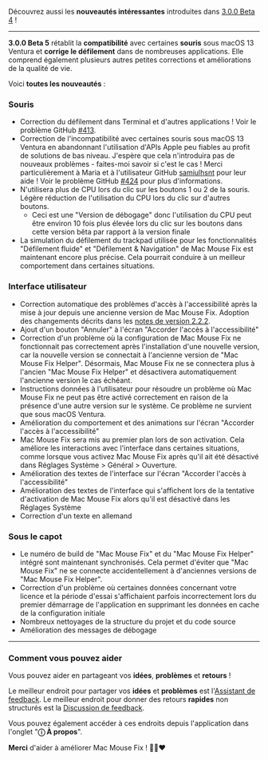 Découvrez aussi les **nouveautés intéressantes** introduites dans [3.0.0 Beta 4](https://github.com/noah-nuebling/mac-mouse-fix/releases/tag/3.0.0-Beta-4) !

---

**3.0.0 Beta 5** rétablit la **compatibilité** avec certaines **souris** sous macOS 13 Ventura et **corrige le défilement** dans de nombreuses applications.
Elle comprend également plusieurs autres petites corrections et améliorations de la qualité de vie.

Voici **toutes les nouveautés** :

### Souris

- Correction du défilement dans Terminal et d'autres applications ! Voir le problème GitHub [#413](https://github.com/noah-nuebling/mac-mouse-fix/issues/413).
- Correction de l'incompatibilité avec certaines souris sous macOS 13 Ventura en abandonnant l'utilisation d'APIs Apple peu fiables au profit de solutions de bas niveau. J'espère que cela n'introduira pas de nouveaux problèmes - faites-moi savoir si c'est le cas ! Merci particulièrement à Maria et à l'utilisateur GitHub [samiulhsnt](https://github.com/samiulhsnt) pour leur aide ! Voir le problème GitHub [#424](https://github.com/noah-nuebling/mac-mouse-fix/issues/424) pour plus d'informations.
- N'utilisera plus de CPU lors du clic sur les boutons 1 ou 2 de la souris. Légère réduction de l'utilisation du CPU lors du clic sur d'autres boutons.
    - Ceci est une "Version de débogage" donc l'utilisation du CPU peut être environ 10 fois plus élevée lors du clic sur les boutons dans cette version bêta par rapport à la version finale
- La simulation du défilement du trackpad utilisée pour les fonctionnalités "Défilement fluide" et "Défilement & Navigation" de Mac Mouse Fix est maintenant encore plus précise. Cela pourrait conduire à un meilleur comportement dans certaines situations.

### Interface utilisateur

- Correction automatique des problèmes d'accès à l'accessibilité après la mise à jour depuis une ancienne version de Mac Mouse Fix. Adoption des changements décrits dans les [notes de version 2.2.2](https://github.com/noah-nuebling/mac-mouse-fix/releases/tag/2.2.2).
- Ajout d'un bouton "Annuler" à l'écran "Accorder l'accès à l'accessibilité"
- Correction d'un problème où la configuration de Mac Mouse Fix ne fonctionnait pas correctement après l'installation d'une nouvelle version, car la nouvelle version se connectait à l'ancienne version de "Mac Mouse Fix Helper". Désormais, Mac Mouse Fix ne se connectera plus à l'ancien "Mac Mouse Fix Helper" et désactivera automatiquement l'ancienne version le cas échéant.
- Instructions données à l'utilisateur pour résoudre un problème où Mac Mouse Fix ne peut pas être activé correctement en raison de la présence d'une autre version sur le système. Ce problème ne survient que sous macOS Ventura.
- Amélioration du comportement et des animations sur l'écran "Accorder l'accès à l'accessibilité"
- Mac Mouse Fix sera mis au premier plan lors de son activation. Cela améliore les interactions avec l'interface dans certaines situations, comme lorsque vous activez Mac Mouse Fix après qu'il ait été désactivé dans Réglages Système > Général > Ouverture.
- Amélioration des textes de l'interface sur l'écran "Accorder l'accès à l'accessibilité"
- Amélioration des textes de l'interface qui s'affichent lors de la tentative d'activation de Mac Mouse Fix alors qu'il est désactivé dans les Réglages Système
- Correction d'un texte en allemand

### Sous le capot

- Le numéro de build de "Mac Mouse Fix" et du "Mac Mouse Fix Helper" intégré sont maintenant synchronisés. Cela permet d'éviter que "Mac Mouse Fix" ne se connecte accidentellement à d'anciennes versions de "Mac Mouse Fix Helper".
- Correction d'un problème où certaines données concernant votre licence et la période d'essai s'affichaient parfois incorrectement lors du premier démarrage de l'application en supprimant les données en cache de la configuration initiale
- Nombreux nettoyages de la structure du projet et du code source
- Amélioration des messages de débogage

---

### Comment vous pouvez aider

Vous pouvez aider en partageant vos **idées**, **problèmes** et **retours** !

Le meilleur endroit pour partager vos **idées** et **problèmes** est l'[Assistant de feedback](https://noah-nuebling.github.io/mac-mouse-fix-feedback-assistant/?type=bug-report).
Le meilleur endroit pour donner des retours **rapides** non structurés est la [Discussion de feedback](https://github.com/noah-nuebling/mac-mouse-fix/discussions/366).

Vous pouvez également accéder à ces endroits depuis l'application dans l'onglet "**ⓘ À propos**".

**Merci** d'aider à améliorer Mac Mouse Fix ! 💙💛❤️